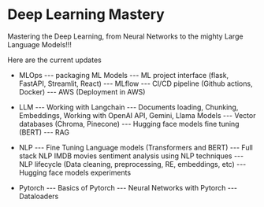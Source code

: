 ﻿# Deep Learning Mastery

Mastering the Deep Learning, from Neural Networks to the mighty Large Language Models!!!

Here are the current updates

- MLOps
--- packaging ML Models
--- ML project interface (flask, FastAPI, Streamlit, React)
--- MLflow
--- CI/CD pipeline (Github actions, Docker)
--- AWS (Deployment in AWS)

- LLM
--- Working with Langchain
--- Documents loading, Chunking, Embeddings, Working with OpenAI API, Gemini, Llama Models
--- Vector databases (Chroma, Pinecone)
--- Hugging face models fine tuning (BERT)
--- RAG 

- NLP
--- Fine Tuning Language models (Transformers and BERT)
--- Full stack NLP IMDB movies sentiment analysis using NLP techniques
--- NLP lifecycle (Data cleaning, preprocessing, RE, embeddings, etc)
--- Hugging face models experiments

- Pytorch
--- Basics of Pytorch
--- Neural Networks with Pytorch
--- Dataloaders
